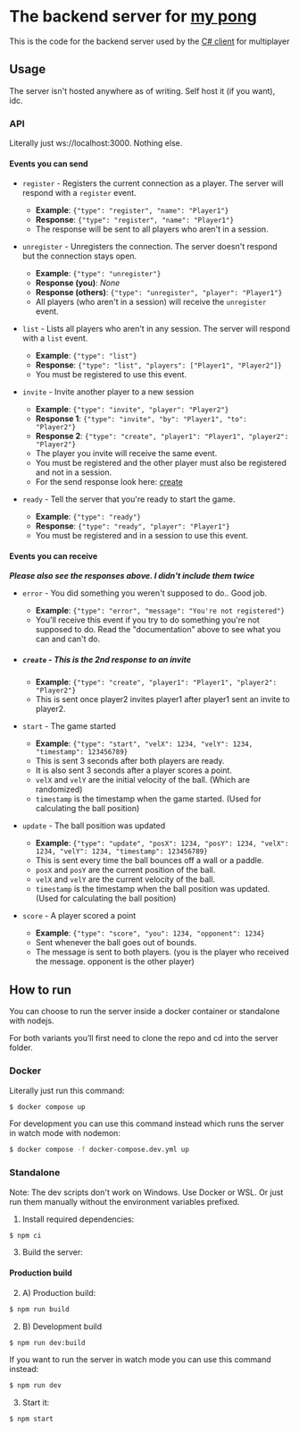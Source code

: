 # The backend server for [my pong](https://github.com/iCyuba/Pong)

This is the code for the backend server used by the [C# client](https://github.com/iCyuba/Pong/tree/main/dotnet) for multiplayer

## Usage

The server isn't hosted anywhere as of writing. Self host it (if you want), idc.

### API

Literally just ws://localhost:3000. Nothing else.

#### Events you can send

- `register` - Registers the current connection as a player. The server will respond with a `register` event.

  - **Example**: `{"type": "register", "name": "Player1"}`
  - **Response**: `{"type": "register", "name": "Player1"}`
  - The response will be sent to all players who aren't in a session.

- `unregister` - Unregisters the connection. The server doesn't respond but the connection stays open.

  - **Example**: `{"type": "unregister"}`
  - **Response (you)**: _None_
  - **Response (others)**: `{"type": "unregister", "player": "Player1"}`
  - All players (who aren't in a session) will receive the `unregister` event.

- `list` - Lists all players who aren't in any session. The server will respond with a `list` event.

  - **Example**: `{"type": "list"}`
  - **Response**: `{"type": "list", "players": ["Player1", "Player2"]}`
  - You must be registered to use this event.

- `invite` - Invite another player to a new session

  - **Example**: `{"type": "invite", "player": "Player2"}`
  - **Response 1**: `{"type": "invite", "by": "Player1", "to": "Player2"}`
  - **Response 2**: `{"type": "create", "player1": "Player1", "player2": "Player2"}`
  - The player you invite will receive the same event.
  - You must be registered and the other player must also be registered and not in a session.
  - For the send response look here: [create](#create---this-is-the-2nd-response-to-an-invite)

- `ready` - Tell the server that you're ready to start the game.

  - **Example**: `{"type": "ready"}`
  - **Response**: `{"type": "ready", "player": "Player1"}`
  - You must be registered and in a session to use this event.

#### Events you can receive

_**Please also see the responses above. I didn't include them twice**_

- `error` - You did something you weren't supposed to do.. Good job.

  - **Example**: `{"type": "error", "message": "You're not registered"}`
  - You'll receive this event if you try to do something you're not supposed to do. Read the "documentation" above to see what you can and can't do.

- ##### `create` - This is the 2nd response to an invite

  - **Example**: `{"type": "create", "player1": "Player1", "player2": "Player2"}`
  - This is sent once player2 invites player1 after player1 sent an invite to player2.

- `start` - The game started

  - **Example**: `{"type": "start", "velX": 1234, "velY": 1234, "timestamp": 123456789}`
  - This is sent 3 seconds after both players are ready.
  - It is also sent 3 seconds after a player scores a point.
  - `velX` and `velY` are the initial velocity of the ball. (Which are randomized)
  - `timestamp` is the timestamp when the game started. (Used for calculating the ball position)

- `update` - The ball position was updated

  - **Example**: `{"type": "update", "posX": 1234, "posY": 1234, "velX": 1234, "velY": 1234, "timestamp": 123456789}`
  - This is sent every time the ball bounces off a wall or a paddle.
  - `posX` and `posY` are the current position of the ball.
  - `velX` and `velY` are the current velocity of the ball.
  - `timestamp` is the timestamp when the ball position was updated. (Used for calculating the ball position)

- `score` - A player scored a point
  - **Example**: `{"type": "score", "you": 1234, "opponent": 1234}`
  - Sent whenever the ball goes out of bounds.
  - The message is sent to both players. (you is the player who received the message. opponent is the other player)

## How to run

You can choose to run the server inside a docker container or standalone with nodejs.

For both variants you’ll first need to clone the repo and cd into the server folder.

### Docker

Literally just run this command:

```sh
$ docker compose up
```

For development you can use this command instead which runs the server in watch mode with nodemon:

```sh
$ docker compose -f docker-compose.dev.yml up
```

### Standalone

Note: The dev scripts don't work on Windows. Use Docker or WSL. Or just run them manually without the environment variables prefixed.

1. Install required dependencies:

```sh
$ npm ci
```

3. Build the server:

#### Production build

2. A) Production build:

```sh
$ npm run build
```

2. B) Development build

```sh
$ npm run dev:build
```

If you want to run the server in watch mode you can use this command instead:

```sh
$ npm run dev
```

3. Start it:

```sh
$ npm start
```
